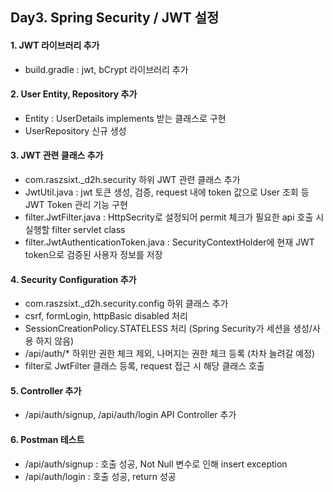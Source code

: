 ## Day3. Spring Security / JWT 설정

#### 1. JWT 라이브러리 추가
- build.gradle : jwt, bCrypt 라이브러리 추가

#### 2. User Entity, Repository 추가
- Entity : UserDetails implements 받는 클래스로 구현
- UserRepository 신규 생성

#### 3. JWT 관련 클래스 추가
- com.raszsixt._d2h.security 하위 JWT 관련 클래스 추가
- JwtUtil.java : jwt 토큰 생성, 검증, request 내에 token 값으로 User 조회 등 JWT Token 관리 기능 구현
- filter.JwtFilter.java : HttpSecrity로 설정되어 permit 체크가 필요한 api 호출 시 실행할 filter servlet class
- filter.JwtAuthenticationToken.java : SecurityContextHolder에 현재 JWT token으로 검증된 사용자 정보를 저장

#### 4. Security Configuration 추가
- com.raszsixt._d2h.security.config 하위 클래스 추가
- csrf, formLogin, httpBasic disabled 처리
- SessionCreationPolicy.STATELESS 처리 (Spring Security가 세션을 생성/사용 하지 않음)
- /api/auth/* 하위만 권한 체크 제외, 나머지는 권한 체크 등록 (차차 늘려갈 예정)
- filter로 JwtFilter 클래스 등록, request 접근 시 해당 클래스 호출 

#### 5. Controller 추가
- /api/auth/signup, /api/auth/login API Controller 추가

#### 6. Postman 테스트
- /api/auth/signup : 호출 성공, Not Null 변수로 인해 insert exception
- /api/auth/login : 호출 성공, return 성공